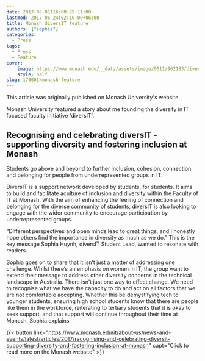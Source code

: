 ```yaml
---
date: 2017-06-01T16:00:29+11:00
lastmod: 2017-06-24T02:10:00+06:00
title: Monash diversIT feature
authors: ["sophia"]
categories:
  - Press
tags:
  - Press
  - Feature
cover:
    image: https://www.monash.edu/__data/assets/image/0011/962183/diversity-inclusion.png
    style: half
slug: 170601/monash-feature
---
```


This article was originally published on Monash University's website.

Monash University featured a story about me founding the diversity in IT focused faculty initiative 'diversIT'.

## Recognising and celebrating diversIT - supporting diversity and fostering inclusion at Monash

Students go above and beyond to further inclusion, cohesion, connection and belonging for people from underrepresented groups in IT.

DiversIT is a support network developed by students, for students. It aims to build and facilitate aculture of inclusion and diversity within the Faculty of IT at Monash. With the aim of enhancing the feeling of connection and belonging for the diverse community of students, diversIT is also looking to engage with the wider community to encourage participation by underrepresented groups.

“Different perspectives and open minds lead to great things, and I honestly hope others find the importance in diversity as much as we do.” This is the key message Sophia Huynh, diversIT Student Lead, wanted to resonate with readers.

Sophia goes on to share that it isn’t just a matter of addressing one challenge. Whilst there’s an emphasis on women in IT, the group want to extend their message to address other diversity concerns in the technical landscape in Australia. There isn’t just one way to effect change. We need to recognise what we have the capacity to do and act on all factors that we are not comfortable accepting. Whether this be demystifying tech to younger students, ensuring high school students know that there are people like them in the workforce, reiterating to tertiary students that it is okay to seek support, and that support will continue throughout their time at Monash, Sophia explains.

{{< button link="https://www.monash.edu/it/about-us/news-and-events/latest/articles/2017/recognising-and-celebrating-diversit-supporting-diversity-and-fostering-inclusion-at-monash" capt="Click to read more on the Monash website" >}}
